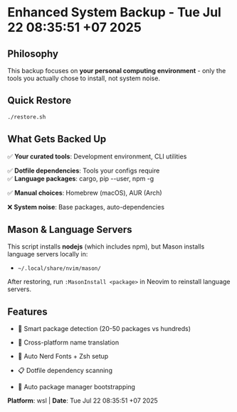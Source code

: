
# Enhanced System Backup - Tue Jul 22 08:35:51 +07 2025


## Philosophy
This backup focuses on **your personal computing environment** - only the tools you actually chose to install, not system noise.

## Quick Restore


```bash
./restore.sh
```


## What Gets Backed Up

✅ **Your curated tools**: Development environment, CLI utilities  

✅ **Dotfile dependencies**: Tools your configs require  
✅ **Language packages**: cargo, pip --user, npm -g  

✅ **Manual choices**: Homebrew (macOS), AUR (Arch)  

❌ **System noise**: Base packages, auto-dependencies


## Mason & Language Servers

This script installs **nodejs** (which includes npm), but Mason installs language servers locally in:

- `~/.local/share/nvim/mason/`


After restoring, run `:MasonInstall <package>` in Neovim to reinstall language servers.

## Features

- 🎯 Smart package detection (20-50 packages vs hundreds)

- 🔄 Cross-platform name translation  
- 🎨 Auto Nerd Fonts + Zsh setup
- 📋 Dotfile dependency scanning

- 🔧 Auto package manager bootstrapping

**Platform**: wsl | **Date**: Tue Jul 22 08:35:51 +07 2025
